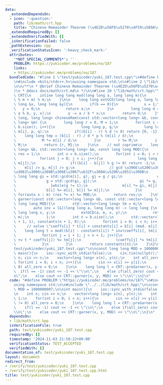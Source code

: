 ```yaml
---
data:
  _extendedDependsOn:
  - icon: ':question:'
    path: lib/math/crt.hpp
    title: "Chinese Remainder Theorem (\u4E2D\u56FD\u5270\u4F59\u5B9A\u7406)"
  _extendedRequiredBy: []
  _extendedVerifiedWith: []
  _isVerificationFailed: false
  _pathExtension: cpp
  _verificationStatusIcon: ':heavy_check_mark:'
  attributes:
    '*NOT_SPECIAL_COMMENTS*': ''
    PROBLEM: https://yukicoder.me/problems/no/187
    links:
    - https://yukicoder.me/problems/no/187
  bundledCode: "#line 1 \"test/yukicoder/yuki_187.test.cpp\"\n#define PROBLEM \"https://yukicoder.me/problems/no/187\"\
    \n#include <bits/stdc++.h>\nusing namespace std;\n\n#line 2 \"lib/math/crt.hpp\"\
    \n\n/**\n * @brief Chinese Remainder Theorem (\u4E2D\u56FD\u5270\u4F59\u5B9A\u7406\
    )\n * @docs docs/math/crt.md\n */\n\n#line 10 \"lib/math/crt.hpp\"\n\nnamespace\
    \ CRT{\n    inline long long mod(long long a, long long m){\n        return (a\
    \ % m + m) % m;\n    }\n\n    long long extGCD(long long a, long long b, long\
    \ long &x, long long &y){\n        if(b == 0){\n            x = 1;\n         \
    \   y = 0;\n            return a;\n        }\n        long long d = extGCD(b,\
    \ a % b, y, x);\n        y -= a / b * x;\n        return d;\n    }\n\n    std::pair<long\
    \ long, long long> chineseRem(const std::vector<long long> &b, const std::vector<long\
    \ long> &m) {\n        long long r = 0, M = 1;\n        for(int i = 0; i < (int)\
    \ b.size(); i++){\n            long long p, q;\n            long long d = extGCD(M,\
    \ m[i], p, q);\n            if((b[i] - r) % d != 0) return {0, -1};\n        \
    \    long long tmp = (b[i] - r) / d * p % (m[i] / d);\n            r += M * tmp;\n\
    \            M *= m[i] / d;\n        }\n        r %= M;\n        if(r < 0) r +=\
    \ M;\n        return {r, M};\n    }\n\n    // not coprime\n    long long preGarner(std::vector<long\
    \ long> &b, std::vector<long long> &m, const long long MOD){\n        long long\
    \ res = 1;\n        int n = b.size();\n        for(int i = 0; i < n; i++){\n \
    \           for(int j = 0; j < i; j++){\n                long long g = std::gcd(m[i],\
    \ m[j]);\n                if((b[i] - b[j]) % g != 0) return -1;\n            \
    \    m[i] /= g, m[j] /= g;\n                // gcd \u306E\u5206\u3060\u3051\u88AB\
    \u3063\u3066\u308B\u306E\u3067\u632F\u308A\u5206\u3051\u308B\n               \
    \ long long gi = std::gcd(m[i], g), gj = g / gi;\n                do{\n      \
    \              g = std::gcd(gi, gj);\n                    gi *= g, gj /= g;\n\
    \                }while(g != 1);\n                m[i] *= gi, m[j] *= gj;\n  \
    \              b[i] %= m[i], b[j] %= m[j];\n            }\n        }\n       \
    \ for(auto x : m) (res *= x) %= MOD;\n        return res;\n    }\n\n    long long\
    \ garner(const std::vector<long long> &b, const std::vector<long long> &m, const\
    \ long long MOD){\n        std::vector<long long> tm = m;\n        tm.push_back(MOD);\n\
    \        auto inv = [&](long long a, long long m) -> long long {\n           \
    \ long long x, y;\n            extGCD(a, m, x, y);\n            return mod(x,\
    \ m);\n        };\n        int n = b.size();\n        std::vector<long long> coeffs(n\
    \ + 1, 1), constants(n + 1, 0);\n        for(int i = 0; i < n; i++){\n       \
    \     // solve \"coeffs[i] * t[i] + constants[i] = b[i] (mod. m[i])\n        \
    \    long long t = mod((b[i] - constants[i]) * inv(coeffs[i], tm[i]), tm[i]);\n\
    \            for(int j = i + 1; j < n + 1; j++){\n                (constants[j]\
    \ += t * coeffs[j]) %= tm[j];\n                (coeffs[j] *= tm[i]) %= tm[j];\n\
    \            }\n        }\n        return constants[n];\n    }\n}\n#line 6 \"\
    test/yukicoder/yuki_187.test.cpp\"\n\nconst long long MOD = 1000000007;\n\nint\
    \ main(){\n    ios::sync_with_stdio(false);\n    cin.tie(nullptr);\n\n    int\
    \ n; cin >> n;\n    vector<long long> x(n), y(n);\n    int all_zero = 1;\n   \
    \ for(int i = 0; i < n; i++){\n        cin >> x[i] >> y[i];\n        if(x[i] !=\
    \ 0) all_zero = 0;\n    }\n\n    long long l = CRT::preGarner(x, y, MOD);\n  \
    \  if(l == -1) cout << -1 << \"\\n\";\n    else if(all_zero) cout << l << \"\\\
    n\";\n    else cout << CRT::garner(x, y, MOD) << \"\\n\";\n}\n"
  code: "#define PROBLEM \"https://yukicoder.me/problems/no/187\"\n#include <bits/stdc++.h>\n\
    using namespace std;\n\n#include \"../../lib/math/crt.hpp\"\n\nconst long long\
    \ MOD = 1000000007;\n\nint main(){\n    ios::sync_with_stdio(false);\n    cin.tie(nullptr);\n\
    \n    int n; cin >> n;\n    vector<long long> x(n), y(n);\n    int all_zero =\
    \ 1;\n    for(int i = 0; i < n; i++){\n        cin >> x[i] >> y[i];\n        if(x[i]\
    \ != 0) all_zero = 0;\n    }\n\n    long long l = CRT::preGarner(x, y, MOD);\n\
    \    if(l == -1) cout << -1 << \"\\n\";\n    else if(all_zero) cout << l << \"\
    \\n\";\n    else cout << CRT::garner(x, y, MOD) << \"\\n\";\n}\n"
  dependsOn:
  - lib/math/crt.hpp
  isVerificationFile: true
  path: test/yukicoder/yuki_187.test.cpp
  requiredBy: []
  timestamp: '2024-11-03 21:58:22+09:00'
  verificationStatus: TEST_ACCEPTED
  verifiedWith: []
documentation_of: test/yukicoder/yuki_187.test.cpp
layout: document
redirect_from:
- /verify/test/yukicoder/yuki_187.test.cpp
- /verify/test/yukicoder/yuki_187.test.cpp.html
title: test/yukicoder/yuki_187.test.cpp
---
```

